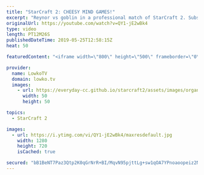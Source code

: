 ```yaml
---
title: "StarCraft 2: CHEESY MIND GAMES!"
excerpt: "Reynor vs goblin in a professional match of StarCraft 2. Subscribe for more videos: http://lowko.tv/youtube More StarCraft 2: https://youtu.be/XGRElTXTFsQ  Usually goblin is the one who plays cheesy, however in this game Reynor decides to take control of the game by going for a Spawning Pool at 12 supply"
originalUrl: https://youtube.com/watch?v=QY1-jE2wBk4
type: video
length: PT12M26S
publishedDateTime: 2019-05-25T12:58:15Z
heat: 50

featuredContent: "<iframe width=\"800\" height=\"500\" frameborder=\"0\" src=\"https://www.youtube.com/embed/QY1-jE2wBk4\" allow=\"accelerometer; autoplay; encrypted-media; gyroscope; picture-in-picture\" allowfullscreen></iframe>"

provider:
  name: LowkoTV
  domain: lowko.tv
  images:
    - url: https://everyday-cc.github.io/starcraft2/assets/images/organizations/lowko.tv-50x50.jpg
      width: 50
      height: 50

topics:
  - StarCraft 2

images:
  - url: https://i.ytimg.com/vi/QY1-jE2wBk4/maxresdefault.jpg
    width: 1280
    height: 720
    isCached: true

secured: "bB1BeNT7Paz3Qtp2K0qGrNrR+BI/MqvN95pjttLg+sw1qOA7YPnoaoopeiz2NIEYltNPSaSIH02ZpKy/2ROokU8RPo0kuE7e/Ub+41BBD8cJc4ghNDO5gGKh5h101sbX02MANjfB1DNcEoeL41DaseSfCwGY+eu1sxBxDID/N4izkQgMrJN7y0JWSN5AEVn2L2WncM5lcJJfOzMBOpWuIX2CX6Bly3NA3ZAAMaROgvQBAGea272KTyfGGIWwmeyJX8GHRQ5wokt1nmupcttQ8J5iJ2/0kUMIfundk6vdNkhDVVY75cvCwb6SXQI3jr5Y8DZy/TkrHDLmSquN9x1kb+TI85ZsIYLi8UVyD5GLUiOwdV4Ri1ul36EfcJbBAeAsH48dXn1e7K0GghrYWF4WEbN9kswG2sSmJe4A4q1iYTs=;+2YiVKnQT5d9Wsp7vkzwsQ=="
---
```



